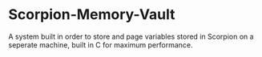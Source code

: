 # Scorpion-Memory-Vault
A system built in order to store and page variables stored in Scorpion on a seperate machine, built in C for maximum performance.
